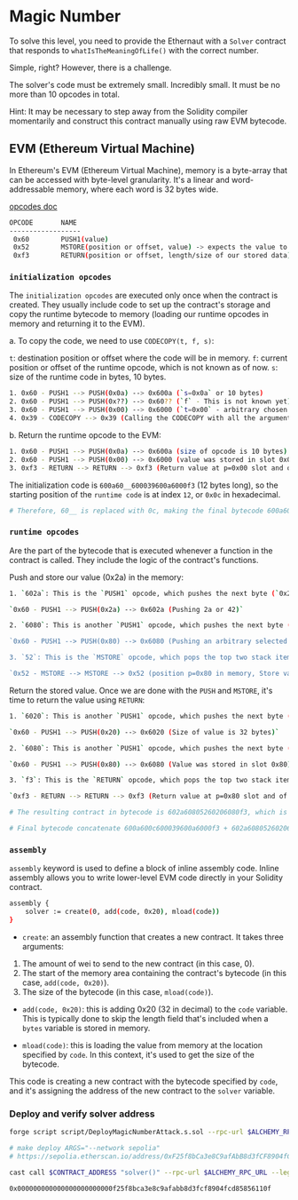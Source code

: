 # Magic Number

To solve this level, you need to provide the Ethernaut with a `Solver` contract that responds to `whatIsTheMeaningOfLife()` with the correct number.

Simple, right? However, there is a challenge.

The solver's code must be extremely small. Incredibly small. It must be no more than 10 opcodes in total.

Hint: It may be necessary to step away from the Solidity compiler momentarily and construct this contract manually using raw EVM bytecode.

## EVM (Ethereum Virtual Machine)

In Ethereum's EVM (Ethereum Virtual Machine), memory is a byte-array that can be accessed with byte-level granularity. It's a linear and word-addressable memory, where each word is 32 bytes wide.

[opcodes doc](https://ethereum.org/en/developers/docs/evm/opcodes/)

```bash
OPCODE       NAME
------------------
 0x60        PUSH1(value)
 0x52        MSTORE(position or offset, value) -> expects the value to be already stored in the memory
 0xf3        RETURN(position or offset, length/size of our stored data)
```

### `initialization opcodes`

The `initialization opcodes` are executed only once when the contract is created. They usually include code to set up the contract's storage and copy the runtime bytecode to memory (loading our runtime opcodes in memory and returning it to the EVM).

a. To copy the code, we need to use `CODECOPY(t, f, s)`:

`t`: destination position or offset where the code will be in memory.
`f`: current position or offset of the runtime opcode, which is not known as of now.
`s`: size of the runtime code in bytes, 10 bytes.

```bash
1. 0x60 - PUSH1 --> PUSH(0x0a) --> 0x600a (`s=0x0a` or 10 bytes)
2. 0x60 - PUSH1 --> PUSH(0x??) --> 0x60?? (`f` - This is not known yet)
3. 0x60 - PUSH1 --> PUSH(0x00) --> 0x6000 (`t=0x00` - arbitrary chosen memory location)
4. 0x39 - CODECOPY --> 0x39 (Calling the CODECOPY with all the arguments)
```

b. Return the runtime opcode to the EVM:

```bash
1. 0x60 - PUSH1 --> PUSH(0x0a) --> 0x600a (size of opcode is 10 bytes)
2. 0x60 - PUSH1 --> PUSH(0x00) --> 0x6000 (value was stored in slot 0x00)
3. 0xf3 - RETURN --> RETURN --> 0xf3 (Return value at p=0x00 slot and of size s=0x0a)
```
The initialization code is `600a60__600039600a6000f3` (12 bytes long), so the starting position of the `runtime code` is at index `12`, or `0x0c` in hexadecimal. 

```bash
# Therefore, 60__ is replaced with 0c, making the final bytecode 600a600c600039600a6000f3.
```

### `runtime opcodes`

Are the part of the bytecode that is executed whenever a function in the contract is called. They include the logic of the contract's functions.

Push and store our value (0x2a) in the memory:

```bash
1. `602a`: This is the `PUSH1` opcode, which pushes the next byte (`0x2a`, which is `42` in decimal) onto the stack. This value will be stored in memory in the next step.

`0x60 - PUSH1 --> PUSH(0x2a) --> 0x602a (Pushing 2a or 42)`

2. `6080`: This is another `PUSH1` opcode, which pushes the next byte (`0x80`) onto the stack. This will be the memory location where we'll store the number.

`0x60 - PUSH1 --> PUSH(0x80) --> 0x6080 (Pushing an arbitrary selected memory slot 80)`

3. `52`: This is the `MSTORE` opcode, which pops the top two stack items, and stores the second item at the memory location specified by the first item. In this case, it stores the number at the memory location we specified in the previous step.

`0x52 - MSTORE --> MSTORE --> 0x52 (position p=0x80 in memory, Store value v=0x2a)`
```

Return the stored value. Once we are done with the `PUSH` and `MSTORE`, it's time to return the value using `RETURN`:

```bash
1. `6020`: This is another `PUSH1` opcode, which pushes the next byte (`0x20`) onto the stack. This is the size of the memory to return (32 bytes).

`0x60 - PUSH1 --> PUSH(0x20) --> 0x6020 (Size of value is 32 bytes)`

2. `6080`: This is another `PUSH1` opcode, which pushes the next byte (`0x80`) onto the stack. This is the memory location where we stored the number.

`0x60 - PUSH1 --> PUSH(0x80) --> 0x6080 (Value was stored in slot 0x80)`

3. `f3`: This is the `RETURN` opcode, which pops the top two stack items, and returns the memory located at the second item and of length specified by the first item. In this case, it returns the number we stored in memory.

`0xf3 - RETURN --> RETURN --> 0xf3 (Return value at p=0x80 slot and of size s=0x20)`
```

```bash
# The resulting contract in bytecode is 602a60805260206080f3, which is exactly 10 bytes long, fitting within the maximum limit allowed.
```

```bash
# Final bytecode concatenate 600a600c600039600a6000f3 + 602a60805260206080f3 = 600a600c600039600a6000f3602a60505260206050f3
```

### `assembly`

`assembly` keyword is used to define a block of inline assembly code. Inline assembly allows you to write lower-level EVM code directly in your Solidity contract.

```bash
assembly {
    solver := create(0, add(code, 0x20), mload(code))
}
```

* `create`: an assembly function that creates a new contract. It takes three arguments:

1. The amount of wei to send to the new contract (in this case, 0).
2. The start of the memory area containing the contract's bytecode (in this case, `add(code, 0x20)`).
3. The size of the bytecode (in this case, `mload(code)`).

* `add(code, 0x20)`: this is adding 0x20 (32 in decimal) to the `code` variable. This is typically done to skip the length field that's included when a `bytes` variable is stored in memory.

* `mload(code)`: this is loading the value from memory at the location specified by `code`. In this context, it's used to get the size of the bytecode.

This code is creating a new contract with the bytecode specified by `code`, and it's assigning the address of the new contract to the `solver` variable.

### Deploy and verify solver address

```bash
forge script script/DeployMagicNumberAttack.s.sol --rpc-url $ALCHEMY_RPC_URL --private-key $PRIVATE_KEY --broadcast --verify --etherscan-api-key $ETHERSCAN_API_KEY -vvvv --legacy

# make deploy ARGS="--network sepolia"
# https://sepolia.etherscan.io/address/0xF25f8bCa3e8C9afAbB8d3fCF8904fCd85856110F
```

```bash
cast call $CONTRACT_ADDRESS "solver()" --rpc-url $ALCHEMY_RPC_URL --legacy

0x000000000000000000000000f25f8bca3e8c9afabb8d3fcf8904fcd85856110f
```
